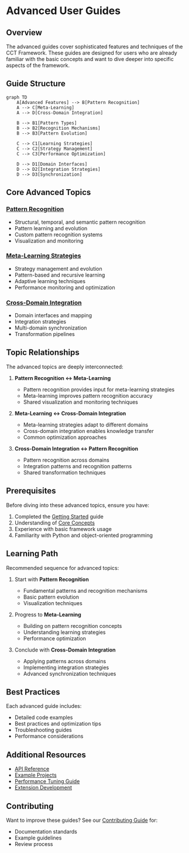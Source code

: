 # Advanced User Guides

## Overview

The advanced guides cover sophisticated features and techniques of the CCT Framework. These guides are designed for users who are already familiar with the basic concepts and want to dive deeper into specific aspects of the framework.

## Guide Structure

```mermaid
graph TD
    A[Advanced Features] --> B[Pattern Recognition]
    A --> C[Meta-Learning]
    A --> D[Cross-Domain Integration]
    
    B --> B1[Pattern Types]
    B --> B2[Recognition Mechanisms]
    B --> B3[Pattern Evolution]
    
    C --> C1[Learning Strategies]
    C --> C2[Strategy Management]
    C --> C3[Performance Optimization]
    
    D --> D1[Domain Interfaces]
    D --> D2[Integration Strategies]
    D --> D3[Synchronization]
```

## Core Advanced Topics

### [Pattern Recognition](pattern-recognition.md)
- Structural, temporal, and semantic pattern recognition
- Pattern learning and evolution
- Custom pattern recognition systems
- Visualization and monitoring

### [Meta-Learning Strategies](meta-learning.md)
- Strategy management and evolution
- Pattern-based and recursive learning
- Adaptive learning techniques
- Performance monitoring and optimization

### [Cross-Domain Integration](cross-domain-integration.md)
- Domain interfaces and mapping
- Integration strategies
- Multi-domain synchronization
- Transformation pipelines

## Topic Relationships

The advanced topics are deeply interconnected:

1. **Pattern Recognition ↔ Meta-Learning**
   - Pattern recognition provides input for meta-learning strategies
   - Meta-learning improves pattern recognition accuracy
   - Shared visualization and monitoring techniques

2. **Meta-Learning ↔ Cross-Domain Integration**
   - Meta-learning strategies adapt to different domains
   - Cross-domain integration enables knowledge transfer
   - Common optimization approaches

3. **Cross-Domain Integration ↔ Pattern Recognition**
   - Pattern recognition across domains
   - Integration patterns and recognition patterns
   - Shared transformation techniques

## Prerequisites

Before diving into these advanced topics, ensure you have:

1. Completed the [Getting Started](../../getting-started/quick-start.md) guide
2. Understanding of [Core Concepts](../../getting-started/core-concepts.md)
3. Experience with basic framework usage
4. Familiarity with Python and object-oriented programming

## Learning Path

Recommended sequence for advanced topics:

1. Start with **Pattern Recognition**
   - Fundamental patterns and recognition mechanisms
   - Basic pattern evolution
   - Visualization techniques

2. Progress to **Meta-Learning**
   - Building on pattern recognition concepts
   - Understanding learning strategies
   - Performance optimization

3. Conclude with **Cross-Domain Integration**
   - Applying patterns across domains
   - Implementing integration strategies
   - Advanced synchronization techniques

## Best Practices

Each advanced guide includes:
- Detailed code examples
- Best practices and optimization tips
- Troubleshooting guides
- Performance considerations

## Additional Resources

- [API Reference](../../api/README.md)
- [Example Projects](../../examples/README.md)
- [Performance Tuning Guide](performance-tuning.md)
- [Extension Development](extension-development.md)

## Contributing

Want to improve these guides? See our [Contributing Guide](../../meta/contribution-guide.md) for:
- Documentation standards
- Example guidelines
- Review process 